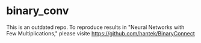 # binary_conv
This is an outdated repo. To reproduce results in "Neural Networks with Few Multiplications," please visite https://github.com/hantek/BinaryConnect
